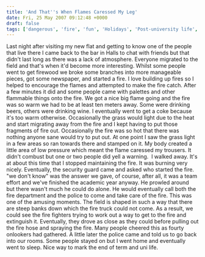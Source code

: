 ```yaml
---
title: 'And That''s When Flames Caressed My Leg'
date: Fri, 25 May 2007 09:12:48 +0000
draft: false
tags: ['dangerous', 'fire', 'fun', 'Holidays', 'Post-university life', 'student life', 'university']
---
```


Last night after visiting my new flat and getting to know one of the people that live there I came back to the bar in Halls to chat with friends but that didn't last long as there was a lack of atmosphere. Everyone migrated to the field and that's when it'd become more interesting. Whilst some people went to get firewood we broke some branches into more manageable pieces, got some newspaper, and started a fire. I love building up fires so I helped to encourage the flames and attempted to make the fire catch. After a few minutes it did and some people came with palettes and other flammable things onto the fire. We got a nice big flame going and the fire was so warm we had to be at least ten meters away. Some were drinking beers, others were drinking wine. I eventually went to get a coke because it's too warm otherwise. Occasionally the grass would light due to the heat and start migrating away from the fire and I kept having to put those fragments of fire out. Occasionally the fire was so hot that there was nothing anyone sane would try to put out. At one point I saw the grass light in a few areas so ran towards there and stamped on it. My body created a little area of low pressure which meant the flame caressed my trousers. It didn't combust but one or two people did yell a warning.  I walked away. It's at about this time that I stopped maintaining the fire. It was burning very nicely. Eventually, the security guard came and asked who started the fire. "we don't know" was the answer we gave, of course, after all, it was a team effort and we've finished the academic year anyway. He prowled around but there wasn't much he could do alone. He would eventually call both the fire department and the police to come and take care of the fire. This was one of the amusing moments. The field is shaped in such a way that there are steep banks down which the fire truck could not come. As a result, we could see the fire fighters trying to work out a way to get to the fire and extinguish it. Eventually, they drove as close as they could before pulling out the fire hose and spraying the fire. Many people cheered this as fourty onlookers had gathered. A little later the police came and told us to go back into our rooms. Some people stayed on but I went home and eventually went to sleep. Nice way to mark the end of term and uni life.